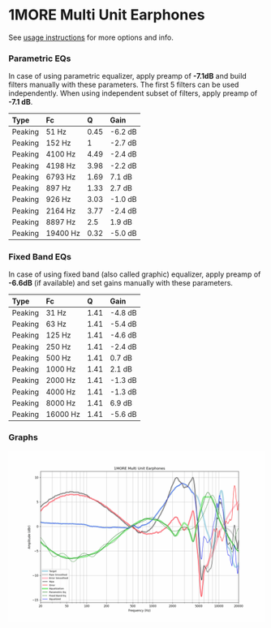 # 1MORE Multi Unit Earphones
See [usage instructions](https://github.com/jaakkopasanen/AutoEq#usage) for more options and info.

### Parametric EQs
In case of using parametric equalizer, apply preamp of **-7.1dB** and build filters manually
with these parameters. The first 5 filters can be used independently.
When using independent subset of filters, apply preamp of **-7.1 dB**.

| Type    | Fc       |    Q | Gain    |
|:--------|:---------|:-----|:--------|
| Peaking | 51 Hz    | 0.45 | -6.2 dB |
| Peaking | 152 Hz   | 1    | -2.7 dB |
| Peaking | 4100 Hz  | 4.49 | -2.4 dB |
| Peaking | 4198 Hz  | 3.98 | -2.2 dB |
| Peaking | 6793 Hz  | 1.69 | 7.1 dB  |
| Peaking | 897 Hz   | 1.33 | 2.7 dB  |
| Peaking | 926 Hz   | 3.03 | -1.0 dB |
| Peaking | 2164 Hz  | 3.77 | -2.4 dB |
| Peaking | 8897 Hz  | 2.5  | 1.9 dB  |
| Peaking | 19400 Hz | 0.32 | -5.0 dB |

### Fixed Band EQs
In case of using fixed band (also called graphic) equalizer, apply preamp of **-6.6dB**
(if available) and set gains manually with these parameters.

| Type    | Fc       |    Q | Gain    |
|:--------|:---------|:-----|:--------|
| Peaking | 31 Hz    | 1.41 | -4.8 dB |
| Peaking | 63 Hz    | 1.41 | -5.4 dB |
| Peaking | 125 Hz   | 1.41 | -4.6 dB |
| Peaking | 250 Hz   | 1.41 | -2.4 dB |
| Peaking | 500 Hz   | 1.41 | 0.7 dB  |
| Peaking | 1000 Hz  | 1.41 | 2.1 dB  |
| Peaking | 2000 Hz  | 1.41 | -1.3 dB |
| Peaking | 4000 Hz  | 1.41 | -1.3 dB |
| Peaking | 8000 Hz  | 1.41 | 6.9 dB  |
| Peaking | 16000 Hz | 1.41 | -5.6 dB |

### Graphs
![](./1MORE%20Multi%20Unit%20Earphones.png)
